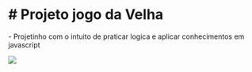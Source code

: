 #  # Projeto jogo da Velha

<p>- Projetinho com o intuito de praticar logica e aplicar conhecimentos em javascript</p>
<img src="https://github.com/lealdi/Jogo_da_velha/tree/master/images/jogodavelha.png">
